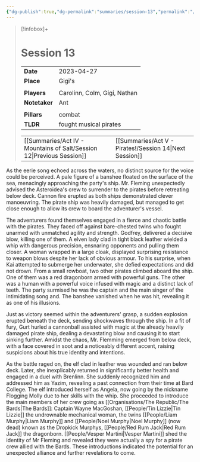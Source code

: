 ```yaml
---
{"dg-publish":true,"dg-permalink":"summaries/session-13","permalink":"/summaries/session-13/","tags":["session"]}
---
```


> [!infobox]+
> # Session 13
> 
> | | |
> | --- | --- |
> | **Date** | 2023-04-27 |
> | **Place** | Gigi's |
> | | | 
> | **Players** | Carolinn, Colm, Gigi, Nathan |
> | **Notetaker** | Ant |
> | | | 
> | **Pillars** | combat | 
> | **TLDR** | fought musical pirates |
> 
> | | |
> | --- | --- |
> | [[Summaries/Act IV - Mountains of Salt/Session 12\|Previous Session]] | [[Summaries/Act V - Pirates!/Session 14\|Next Session]] |

As the eerie song echoed across the waters, no distinct source for the voice could be perceived. A pale figure of a banshee floated on the surface of the sea, menacingly approaching the party's ship. Mr. Fleming unexpectedly advised the Asteroidea's crew to surrender to the pirates before retreating below deck. Cannon fire erupted as both ships demonstrated clever manoeuvring. The pirate ship was heavily damaged, but managed to get close enough to allow its crew to board the adventurer's vessel.

The adventurers found themselves engaged in a fierce and chaotic battle with the pirates. They faced off against bare-chested  twins who fought unarmed with unmatched agility and strength. Godfrey, delivered a decisive blow, killing one of them. A elven lady clad in tight black leather wielded a whip with dangerous precision, ensnaring opponents and pulling them closer. A woman wrapped in a large cloak, displayed surprising resistance to weapon blows despite her lack of obvious armour. To his surprise, when Kai attempted to submerge her underwater, she defied expectations and did not drown. From a small rowboat, two other pirates climbed aboard the ship. One of them was a red dragonborn armed with powerful guns. The other was a human with a powerful voice infused with magic and a distinct lack of teeth. The party surmised he was the captain and the main singer of the intimidating song and. The banshee vanished when he was hit, revealing it as one of his illusions. 

Just as victory seemed within the adventurers' grasp, a sudden explosion erupted beneath the deck, sending shockwaves through the ship. In a fit of fury, Gurt hurled a cannonball assisted with magic at the already heavily damaged pirate ship, dealing a devastating blow and causing it to start sinking further. 
Amidst the chaos, Mr. Flemming emerged from below deck, with a face covered in soot and a noticeably different accent, raising suspicions about his true identity and intentions. 

As the battle raged on, the elf clad in leather was wounded and ran below deck. Later, she inexplicably returned in significantly better health and engaged in a duel with Brenlinn. She suddenly recognized him and addressed him as Yazim, revealing a past connection from their time at Bard College. The elf introduced herself as Angela, now going by the  nickname Flogging Molly due to her skills with the whip. She proceeded to introduce the main members of her crew going as [[Organisations/The Republic/The Bards\|The Bards]]: Captain Wayne MacGoshan, [[People/Tin Lizzie\|Tin Lizzie]] the undrownable mechanical woman, the twins [[People/Liam Murphy\|Liam Murphy]] and [[People/Noel Murphy\|Noel Murphy]] (now dead) known as the Dropkick Murphys, [[People/Red Rum Jack\|Red Rum Jack]] the dragonborn. [[People/Vesper Martini\|Vesper Martini]] shed the identity of Mr Fleming and revealed they were actually a spy for a pirate crew allied with the Bards. These introductions indicated the potential for an unexpected alliance and further revelations to come.